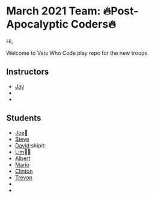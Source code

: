 # March 2021 Team: 🔥Post-Apocalyptic Coders🔥

Hi,

Welcome to Vets Who Code play repo for the new troops.

## Instructors

- [Jay](https://twitter.com/JeromeHardaway)
-
-

## Students

- [Joe](https://twitter.com/joer71560650):apple:
- [Steve](https://twitter.com/sa_lamoureux)
- [David](https://twitter.com/david_tetreau):shipit:
- [Lim](https://www.linkedin.com/in/sung-m-lim/)🍕🥓
- [Albert](https://www.linkedin.com/in/albertdkim/)
- [Mario](https://twitter.com/MarioDMitchell)
- [Clinton](https://twitter.com/ClintonHerndon3)
- [Trevon](https://twitter.com/Trey41741256)
-
-

